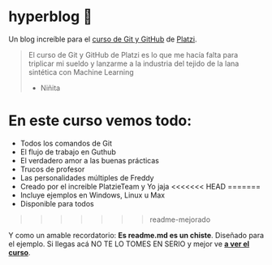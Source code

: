 # hyperblog 💚
Un blog increíble para el [curso de Git y GitHub](http://https://platzi.com/cursos/git-github/ "curso de Git y GitHub") de [Platzi](http://https://platzi.com/ "Platzi").
>El curso de Git y GitHub de Platzi es lo que me hacía falta para triplicar mi sueldo y lanzarme a la industria del tejido de la lana sintética con Machine Learning
> - Niñita

# En este curso vemos todo:
* Todos los comandos de Git
* El flujo de trabajo en Guthub
* El verdadero amor a las buenas prácticas
* Trucos de profesor
* Las personalidades múltiples de Freddy
* Creado por el increible PlatzieTeam y Yo jaja
<<<<<<< HEAD
=======
* Incluye ejemplos en Windows, Linux u Max
* Disponible para todos
>>>>>>> readme-mejorado

Y como un amable recordatorio: **Es readme.md es un chiste**. Diseñado para el ejemplo. Si llegas acá NO TE LO TOMES EN SERIO y mejor ve [**a ver el curso**](http://https://platzi.com/cursos/git-github/ "a ver el curso").